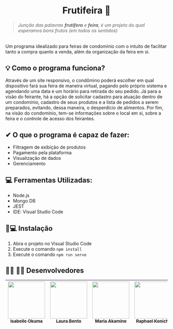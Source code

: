 <h1 align="center">Frutifeira 🍎</h1>

> <h6>Junção das palavras <b>frutífera</b> e <b>feira</b>, é um projeto do qual esperamos bons frutos (em todos os sentidos)</h6>

Um programa idealizado para feiras de condomínio com o intuito de facilitar tanto a compra quanto a venda, além da organização da feira em si. 

## 💡 Como o programa funciona?
Através de um site responsivo, o condômino poderá escolher em qual dispositivo fará sua feira de maneira virtual, pagando pelo próprio sistema e agendando uma data e um horário para retirada do seu pedido. Já para a visão do feirante, há a opção de solicitar cadastro para atuação dentro de um condomínio, cadastro de seus produtos e a lista de pedidos a serem preparados, evitando, dessa maneira, o desperdício de alimentos. Por fim, na visão do condomínio, tem-se informações sobre o local em si, sobre a feira e o controle de acesso dos feirantes.

## ✔ O que o programa é capaz de fazer:
- Filtragem de exibição de produtos
- Pagamento pela plataforma
- Visualização de dados
- Gerenciamento

## 💻 Ferramentas Utilizadas:
- Node.js
- Mongo DB
- JEST
- IDE: Visual Studio Code

## 💾💻 Instalação
1. Abra o projeto no Visual Studio Code
2. Execute o comando
```npm install```
3. Execute o comando
``` npm run serve ```

## 👨‍💻 👩‍💻 Desenvolvedores
[<img src="https://avatars.githubusercontent.com/u/71194171?s=400&u=071f7791bb03f8e102d835bdb9c2f0d3d24e8a34&v=" width=115 > <br> <sub> Isabelle Okuma </sub>](https://github.com/isabelleokuma) | [<img src="https://avatars.githubusercontent.com/u/54412527?s=400&u=071f7791bb03f8e102d835bdb9c2f0d3d24e8a34&v=" width=115 > <br> <sub> Laura Bento </sub>](https://github.com/laurabento) | [<img src="https://avatars.githubusercontent.com/u/71193719?s=400&u=071f7791bb03f8e102d835bdb9c2f0d3d24e8a34&v=" width=115 > <br> <sub> Maria Akamine </sub>](https://github.com/mariagabs) | [<img src="https://avatars.githubusercontent.com/u/56551507?s=400&u=071f7791bb03f8e102d835bdb9c2f0d3d24e8a34&v=" width=115 > <br> <sub> Raphael Konichi </sub>](https://github.com/raphaelkonichi) |
| :---: | :---: | :---: | :---: | 

